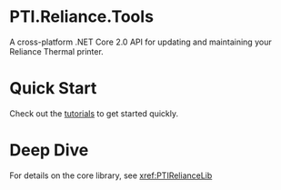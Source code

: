 # PTI.Reliance.Tools
A cross-platform .NET Core 2.0 API for updating and maintaining your Reliance Thermal printer.

# Quick Start
Check out the [tutorials](tutorials/intro.md) to get started quickly.

# Deep Dive
For details on the core library, see <xref:PTIRelianceLib>
